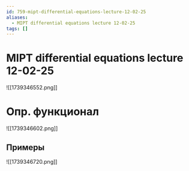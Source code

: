 ```yaml
---
id: 759-mipt-differential-equations-lecture-12-02-25
aliases:
  - MIPT differential equations lecture 12-02-25
tags: []
---
```


# MIPT differential equations lecture 12-02-25
![[1739346552.png]]

# Опр. функционал
![[1739346602.png]]
## Примеры
![[1739346720.png]]


